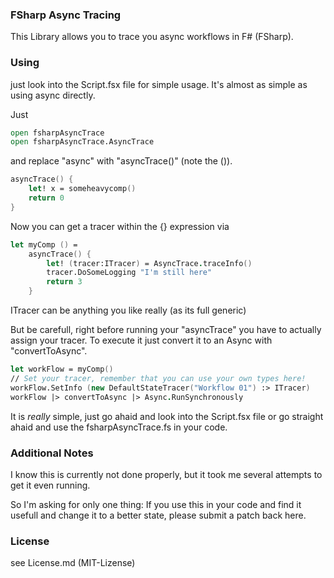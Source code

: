 ﻿
### FSharp Async Tracing

This Library allows you to trace you async workflows in F# (FSharp). 


### Using

just look into the Script.fsx file for simple usage.
It's almost as simple as using async directly.

Just 
```fsharp
open fsharpAsyncTrace
open fsharpAsyncTrace.AsyncTrace
```

and replace "async" with "asyncTrace()" (note the ()). 
```fsharp
asyncTrace() {
	let! x = someheavycomp()
	return 0
}
```

Now you can get a tracer within the {} expression via
```fsharp
let myComp () = 
	asyncTrace() {
		let! (tracer:ITracer) = AsyncTrace.traceInfo()
		tracer.DoSomeLogging "I'm still here"
		return 3
	}
```
ITracer can be anything you like really (as its full generic)

But be carefull, right before running your "asyncTrace" you have to actually assign your tracer.
To execute it just convert it to an Async with "convertToAsync".
```fsharp
let workFlow = myComp()
// Set your tracer, remember that you can use your own types here!
workFlow.SetInfo (new DefaultStateTracer("Workflow 01") :> ITracer)
workFlow |> convertToAsync |> Async.RunSynchronously
```

It is _really_ simple, just go ahaid and look into the Script.fsx file or
 go straight ahaid and use the fsharpAsyncTrace.fs in your code.

### Additional Notes

I know this is currently not done properly, 
but it took me several attempts to get it even running.

So I'm asking for only one thing: 
If you use this in your code and find it usefull and change it to a better state, please submit a patch back here.

### License 

see License.md (MIT-Lizense)

